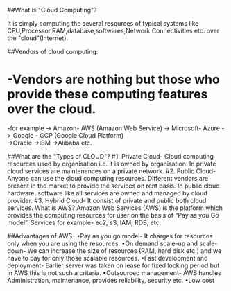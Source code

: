 ##What is "Cloud Computing"?

It is simply computing the several resources of typical systems like CPU,Processor,RAM,database,softwares,Network Connectivities etc. over the "cloud"(Internet).

##Vendors of cloud computing:

# -Vendors are nothing but those who provide these computing features over the cloud.
 
 -for example
   -> Amazon- AWS (Amazon Web Service)
   -> Microsoft- Azure
   -> Google - GCP (Google Cloud Platform)  
   ->Oracle
   ->IBM
   ->Alibaba etc.

##What are the "Types of CLOUD"?
#1. Private Cloud-
	Cloud computing resources used by organisation i.e. it is owned by organisation. In private cloud services are maintenances on a private network.
#2. Public Cloud-
	Anyone can use the cloud computing resources. Different vendors are present in the market to provide the services on rent basis. In public cloud hardware, software like all services are owned and managed by cloud provider.
#3. Hybrid Cloud-
	It consist of private and public both cloud services.
What is AWS?
	Amazon Web Services (AWS) is the platform which provides the computing resources for user on the basis of “Pay as you Go model”.
	Services for example- ec2, s3, IAM, RDS, etc.

##Advantages of AWS-
•Pay as you go model- 
It charges for resources only when you are using the resources.
•On demand scale-up and scale-down-
	We can increase the size of resources (RAM, hard disk etc.) and we have to pay for only those scalable resources.
•Fast development and deployment-
	Earlier server was taken on lease for fixed locking period but in AWS this is not such  a criteria.
•Outsourced management-
	AWS handles Administration, maintenance, provides reliability, security etc.
•Low cost 

